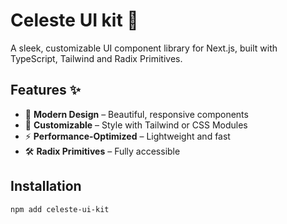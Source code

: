 # Celeste UI kit 🚀

A sleek, customizable UI component library for Next.js, built with TypeScript, Tailwind and Radix Primitives.

## Features ✨
- 🚀 **Modern Design** – Beautiful, responsive components  
- 🎨 **Customizable** – Style with Tailwind or CSS Modules  
- ⚡ **Performance-Optimized** – Lightweight and fast  
- 🛠️ **Radix Primitives** – Fully accessible  

## Installation  
```sh
npm add celeste-ui-kit
